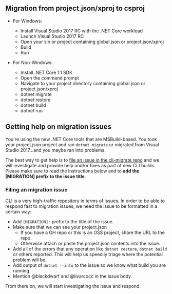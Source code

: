 ## Migration from project.json/xproj to csproj

* For Windows:
   * Install Visual Studio 2017 RC with the .NET Core workload
   * Launch Visual Studio 2017 RC
   * Open your sln or project containing global.json or project.json/xproj
   * Build 
   * Run

* For Non-Windows:
   * Install .NET Core 1.1 SDK
   * Open the command prompt
   * Navigate to your project directory containing global.json or project.json/xproj
   * dotnet migrate
   * dotnet restore
   * dotnet build
   * dotnet run

## Getting help on migration issues
You're using the new .NET Core tools that are MSBuild-based. You took your project.json project and ran `dotnet migrate` or migrated from Visual Studio 2017...and you maybe ran into problems. 

The best way to get help is to [file an issue in the cli-migrate repo](https://github.com/dotnet/cli-migrate/issues/new) and we will investigate and provide help and/or fixes as part of new CLI builds. Please make sure to read the instructions below and to **add the [MIGRATION] prefix to the issue title**.

### Filing an migration issue 
CLI is a very high-traffic repository in terms of issues. In order to be able to respond fast to migration issues, we need the issue to be formatted in a certain way:

* Add `[MIGRATION]:` prefix to the title of the issue.
* Make sure that we can see your project.json
   * If you have a GH repo or this is an OSS project, share the URL to the repo.
   * Otherwise attach or paste the project.json contents into the issue.
 * Add all of the errors that any operation like `dotnet restore`, `dotnet build` or others reported. This will help us speedily triage where the potential problem will be. 
* Add output of `dotnet --info` to the issue so we know what build you are running. 
* Mention @blackdwarf and @livarcocc in the issue body. 

From there on, we will start investigating the issue and respond. 
